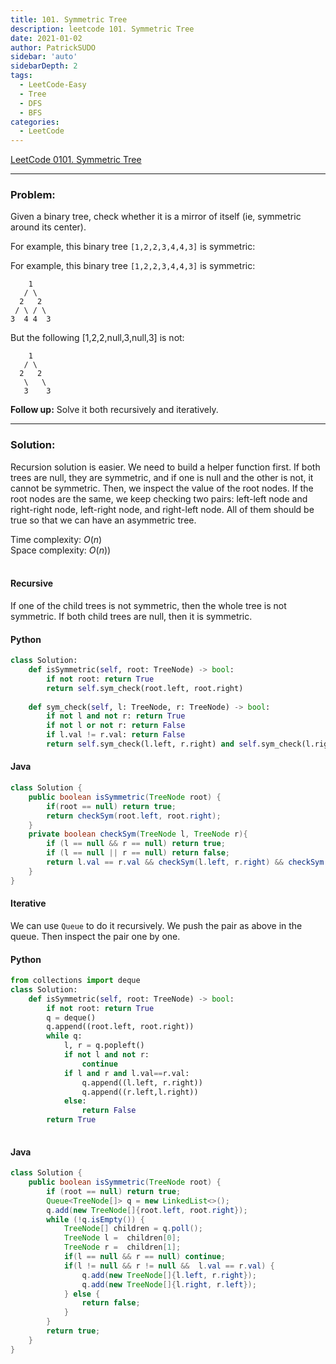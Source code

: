```yaml
---
title: 101. Symmetric Tree
description: leetcode 101. Symmetric Tree
date: 2021-01-02
author: PatrickSUDO
sidebar: 'auto'
sidebarDepth: 2
tags: 
  - LeetCode-Easy
  - Tree
  - DFS
  - BFS
categories:
  - LeetCode
---
```

[LeetCode 0101. Symmetric Tree](https://leetcode.com/problems/vertical-order-traversal-of-a-binary-tree/)

---
### Problem: <br/>

Given a binary tree, check whether it is a mirror of itself (ie, symmetric around its center).

For example, this binary tree `[1,2,2,3,4,4,3]` is symmetric:

For example, this binary tree `[1,2,2,3,4,4,3]` is symmetric:

        1
       / \
      2   2
     / \ / \
    3  4 4  3
 

But the following [1,2,2,null,3,null,3] is not:

        1
       / \
      2   2
       \   \
       3    3

**Follow up:** Solve it both recursively and iteratively.


---
### Solution: <br/>

Recursion solution is easier. We need to build a helper function first. If both trees are null, they are symmetric, and if one is null and the other is not, it cannot be symmetric. Then, we inspect the value of the root nodes. If the root nodes are the same, we keep checking two pairs: left-left node and right-right node, left-right node, and right-left node. All of them should be true so that we can have an asymmetric tree.

Time complexity: $O(n)$</br>
Space complexity: $O(n))$ 
</br>
</br>

#### Recursive

If one of the child trees is not symmetric, then the whole tree is not symmetric. If both child trees are null, then it is symmetric.

#### Python
```python
class Solution:
    def isSymmetric(self, root: TreeNode) -> bool:
        if not root: return True
        return self.sym_check(root.left, root.right)
    
    def sym_check(self, l: TreeNode, r: TreeNode) -> bool:
        if not l and not r: return True
        if not l or not r: return False
        if l.val != r.val: return False
        return self.sym_check(l.left, r.right) and self.sym_check(l.right, r.left)
```

#### Java
```java
class Solution {
    public boolean isSymmetric(TreeNode root) {
        if(root == null) return true;
        return checkSym(root.left, root.right);
    }
    private boolean checkSym(TreeNode l, TreeNode r){
        if (l == null && r == null) return true;
        if (l == null || r == null) return false;
        return l.val == r.val && checkSym(l.left, r.right) && checkSym(l.right, r.left);
    }
}
```

#### Iterative

We can use `Queue` to do it recursively. We push the pair as above in the queue. Then inspect the pair one by one.

#### Python
```python
from collections import deque
class Solution:
    def isSymmetric(self, root: TreeNode) -> bool:
        if not root: return True
        q = deque()
        q.append((root.left, root.right))
        while q:
            l, r = q.popleft()
            if not l and not r:
                continue
            if l and r and l.val==r.val:
                q.append((l.left, r.right))
                q.append((r.left,l.right))
            else:
                return False
        return True
    
```

#### Java

```java
class Solution {
    public boolean isSymmetric(TreeNode root) {
        if (root == null) return true;
        Queue<TreeNode[]> q = new LinkedList<>();
        q.add(new TreeNode[]{root.left, root.right});
        while (!q.isEmpty()) {
            TreeNode[] children = q.poll();
            TreeNode l =  children[0];
            TreeNode r =  children[1];
            if(l == null && r == null) continue;
            if(l != null && r != null &&  l.val == r.val) {
                q.add(new TreeNode[]{l.left, r.right});
                q.add(new TreeNode[]{l.right, r.left});
            } else {
                return false;
            }
        }
        return true;
    }
}
```

<Disqus shortname="patricksudo" />